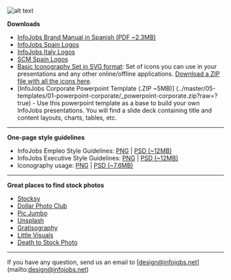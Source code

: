 ![alt text](../master/03-onepage-style-guidelines/01-headers/01-github-header.png)

**Downloads**
* [InfoJobs Brand Manual in Spanish (PDF ~2.3MB)](../master/01-brand-manual/01-brand-manual.pdf?raw=true)
* [InfoJobs Spain Logos](../master/02-logos/01-ij-spain)
* [InfoJobs Italy Logos](../master/02-logos/02-ij-italy)
* [SCM Spain Logos](../master/02-logos/03-scm-spain)
* [Basic Iconography Set in SVG format](../master/06-icons/01-icons-svg): Set of icons you can use in your presentations and any other online/offline applications. [Download a ZIP file with all the icons here](../master/06-icons/ij-icons-basic-svg.zip?raw=true).
* [InfoJobs Corporate Powerpoint Template (.ZIP ~5MB)] (../master/05-templates/01-powerpoint-corporate/_powerpoint-corporate.zip?raw=?true) - Use this powerpoint template as a base to build your own InfoJobs presentations. You will find a slide deck containing title and content layouts, charts, tables, etc.

***

**One-page style guidelines**
* InfoJobs Empleo Style Guidelines: [PNG](../master/03-onepage-style-guidelines/01-UI-style-guidelines-IJ-empleo.png?raw=true) | [PSD (~12MB)](../master/03-onepage-style-guidelines/01-UI-style-guidelines-IJ-empleo.psd)
* InfoJobs Executive Style Guidelines: [PNG](../master/03-onepage-style-guidelines/01-UI-style-guidelines-IJ-executive.png?raw=true) | [PSD (~12MB)](../master/03-onepage-style-guidelines/01-UI-style-guidelines-IJ-executive.psd) 
* Iconography usage: [PNG](../master/03-onepage-style-guidelines/01-iconography-guidelines.png?raw=true) | [PSD (~7.6MB)](../master/03-onepage-style-guidelines/01-iconography-guidelines.psd)

***

**Great places to find stock photos**
* [Stocksy](http://www.stocksy.com/)
* [Dollar Photo Club](http://es.dollarphotoclub.com/)
* [Pic Jumbo](http://picjumbo.com/)
* [Unsplash](https://unsplash.com/)
* [Gratisography](http://www.gratisography.com/)
* [Little Visuals](http://littlevisuals.co/)
* [Death to Stock Photo](http://join.deathtothestockphoto.com/)

***

If you have any question, send us an email to [design@infojobs.net] (mailto:design@infojobs.net)


